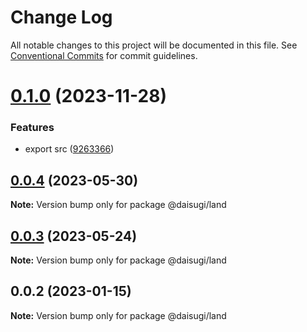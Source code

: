 # Change Log

All notable changes to this project will be documented in this file.
See [Conventional Commits](https://conventionalcommits.org) for commit guidelines.

# [0.1.0](https://github.com/daisugiland/daisugi/compare/@daisugi/land@0.0.4...@daisugi/land@0.1.0) (2023-11-28)

### Features

* export src ([9263366](https://github.com/daisugiland/daisugi/commit/9263366f21e753c3edf34234f5833aff611538f5))

## [0.0.4](https://github.com/daisugiland/daisugi/compare/@daisugi/land@0.0.3...@daisugi/land@0.0.4) (2023-05-30)

**Note:** Version bump only for package @daisugi/land

## [0.0.3](https://github.com/daisugiland/daisugi/compare/@daisugi/land@0.0.2...@daisugi/land@0.0.3) (2023-05-24)

**Note:** Version bump only for package @daisugi/land

## 0.0.2 (2023-01-15)

**Note:** Version bump only for package @daisugi/land
